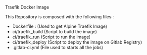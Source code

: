 Traefik Docker Image

This Repository is composed with the following files :

- Dockerfile : (Used to get Alpine Traefik Image)
- ci/traefik_build (Script to build the image)
- ci/traefik_run (Script to run the image)
- ci/traefik_deploy (Script to deploy the image on Gitlab Registry)
- .gitlab-ci.yml (File used to starts all the jobs)
